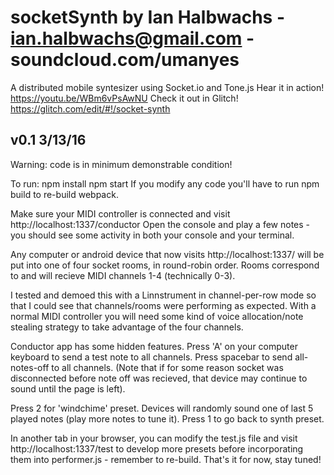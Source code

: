 # socketSynth by Ian Halbwachs  - ian.halbwachs@gmail.com - soundcloud.com/umanyes
A distributed mobile syntesizer using Socket.io and Tone.js
Hear it in action! <https://youtu.be/WBm6vPsAwNU>
Check it out in Glitch! https://glitch.com/edit/#!/socket-synth


v0.1 3/13/16
-------
Warning: code is in minimum demonstrable condition!

To run:
npm install
npm start
If you modify any code you'll have to run npm build to re-build webpack. 

Make sure your MIDI controller is connected and visit http://localhost:1337/conductor
Open the console and play a few notes -  you should see some activity in both your console and your terminal. 

Any computer or android device that now visits http://localhost:1337/ will be put into 
one of four socket rooms, in round-robin order. Rooms correspond to and will recieve MIDI 
channels 1-4 (technically 0-3).

I tested and demoed this with a Linnstrument in channel-per-row mode so that I could see that
channels/rooms were performing as expected. With a normal MIDI controller you will need some 
kind of voice allocation/note stealing strategy to take advantage of the four channels. 

Conductor app has some hidden features. Press 'A' on your computer keyboard to send a test note 
to all channels. Press spacebar to send all-notes-off to all channels. (Note that if for some reason 
socket was disconnected before note off was recieved, that device may continue to sound until the 
page is left).

Press 2 for 'windchime' preset. Devices will randomly sound one of last 5 played notes (play more 
notes to tune it). Press 1 to go back to synth preset.

In another tab in your browser, you can modify the test.js file and visit http://localhost:1337/test 
to develop more presets before incorporating them into performer.js - remember to re-build. That's it for now, stay tuned!
